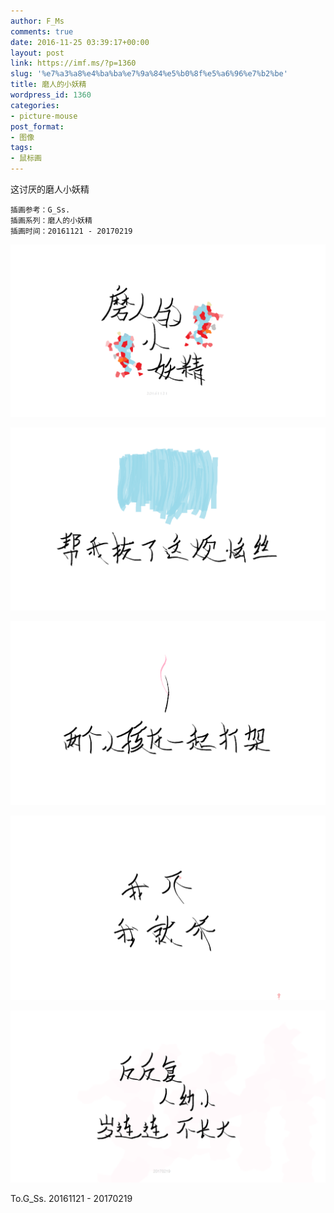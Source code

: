 ```yaml
---
author: F_Ms
comments: true
date: 2016-11-25 03:39:17+00:00
layout: post
link: https://imf.ms/?p=1360
slug: '%e7%a3%a8%e4%ba%ba%e7%9a%84%e5%b0%8f%e5%a6%96%e7%b2%be'
title: 磨人的小妖精
wordpress_id: 1360
categories:
- picture-mouse
post_format:
- 图像
tags:
- 鼠标画
---
```


这讨厌的磨人小妖精
    
    插画参考：G_Ss.
    插画系列：磨人的小妖精
    插画时间：20161121 - 20170219


![%e7%a3%a8%e4%ba%ba%e7%9a%84%e5%b0%8f%e5%a6%96%e7%b2%be-01_%e7%a3%a8%e4%ba%ba%e7%9a%84%e5%b0%8f%e5%a6%96%e7%b2%be_20161121](/img/post/wp/2016/11/磨人的小妖精-01_磨人的小妖精_20161121.png)

![](/img/post/wp/2016/11/磨人的小妖精-02_帮我拔了这烦恼丝.png)

![](/img/post/wp/2016/11/磨人的小妖精-03_两个小孩在一起打架_20161224.png)

![](/img/post/wp/2016/11/磨人的小妖精-04_我不、我就不_20161121.png)

![](/img/post/wp/2016/11/磨人的小妖精-05_反反复复人幼小，岁岁连连不长大_20170219.png)


To.G_Ss.
20161121 - 20170219
